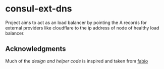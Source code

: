 # consul-ext-dns

Project aims to act as an load balancer by pointing the A records for external providers like cloudflare to the ip address of node of healthy load balancer.

## Acknowledgments

Much of the *design and helper code* is inspired and taken from [fabio](https://github.com/fabiolb/fabio)
